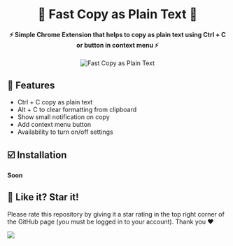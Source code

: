 <h1 align="center">
    💫 Fast Copy as Plain Text 💫
</h1>

<h4 align="center">
    ⚡️ Simple Chrome Extension that helps to copy as plain text using Ctrl + C or button in context menu ⚡️
</h4>

<p align="center">
  <img src="https://i.ibb.co/HYPqQDs/2024-06-08-182809853.png" alt="Fast Copy as Plain Text"/>
</p>

## 💫 **Features**

- Ctrl + C copy as plain text
- Alt + C to clear formatting from clipboard
- Show small notification on copy
- Add context menu button
- Availability to turn on/off settings

## ☑️ **Installation**

**Soon**

## 🎉 **Like it? Star it!**

Please rate this repository by giving it a star rating in the top right corner of the GitHub page (you must be logged in to your account). Thank you ❤️

![](https://i.ibb.co/x3hFFvf/2022-08-18-132617815.png)
